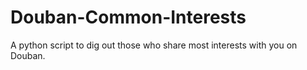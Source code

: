 Douban-Common-Interests
=======================

A python script to dig out those who share most interests with you on Douban.
